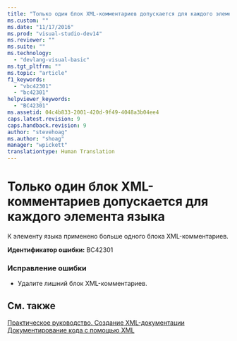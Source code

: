 ```yaml
---
title: "Только один блок XML-комментариев допускается для каждого элемента языка | Microsoft Docs"
ms.custom: ""
ms.date: "11/17/2016"
ms.prod: "visual-studio-dev14"
ms.reviewer: ""
ms.suite: ""
ms.technology: 
  - "devlang-visual-basic"
ms.tgt_pltfrm: ""
ms.topic: "article"
f1_keywords: 
  - "vbc42301"
  - "bc42301"
helpviewer_keywords: 
  - "BC42301"
ms.assetid: 04c4b833-2001-420d-9f49-4048a3b04ee4
caps.latest.revision: 9
caps.handback.revision: 9
author: "stevehoag"
ms.author: "shoag"
manager: "wpickett"
translationtype: Human Translation
---
```

# Только один блок XML-комментариев допускается для каждого элемента языка
К элементу языка применено больше одного блока XML\-комментариев.  
  
 **Идентификатор ошибки:** BC42301  
  
### Исправление ошибки  
  
-   Удалите лишний блок XML\-комментариев.  
  
## См. также  
 [Практическое руководство. Создание XML\-документации](../../visual-basic/programming-guide/program-structure/how-to-create-xml-documentation.md)   
 [Документирование кода с помощью XML](../../visual-basic/programming-guide/program-structure/documenting-your-code-with-xml.md)
